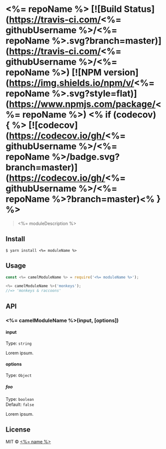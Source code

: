 # <%= repoName %> [![Build Status](https://travis-ci.com/<%= githubUsername %>/<%= repoName %>.svg?branch=master)](https://travis-ci.com/<%= githubUsername %>/<%= repoName %>) [![NPM version](https://img.shields.io/npm/v/<%= repoName %>.svg?style=flat)](https://www.npmjs.com/package/<%= repoName %>) <% if (codecov) { %> [![codecov](https://codecov.io/gh/<%= githubUsername %>/<%= repoName %>/badge.svg?branch=master)](https://codecov.io/gh/<%= githubUsername %>/<%= repoName %>?branch=master)<% } %>

> <%= moduleDescription %>

## Install

```
$ yarn install <%= moduleName %>
```

## Usage

```js
const <%= camelModuleName %> = require('<%= moduleName %>');

<%= camelModuleName %>('monkeys');
//=> 'monkeys & raccoons'
```

## API

### <%= camelModuleName %>(input, [options])

#### input

Type: `string`

Lorem ipsum.

#### options

Type: `Object`

##### foo

Type: `boolean`<br>
Default: `false`

Lorem ipsum.

## License

MIT © [<%= name %>](<%= website %>)
